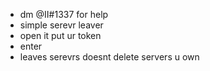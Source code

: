 - dm @II#1337 for help
- simple serevr leaver
- open it put ur token
- enter 
- leaves serevrs doesnt delete servers u own
